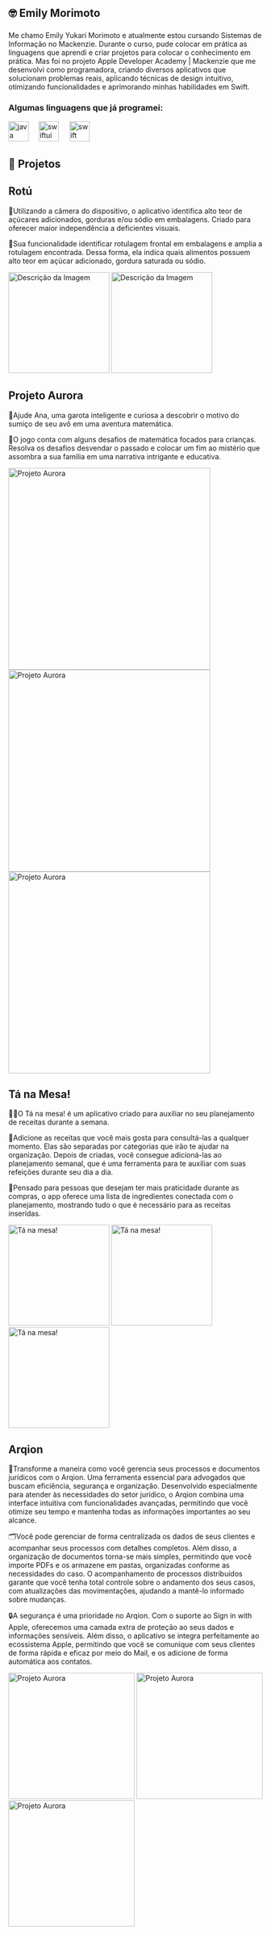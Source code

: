 ## 🤓 Emily Morimoto 

###

Me chamo Emily Yukari Morimoto e atualmente estou cursando Sistemas de Informação no Mackenzie. Durante o curso, pude colocar em prática as linguagens que aprendi e criar projetos para colocar o conhecimento em prática. Mas foi no projeto Apple Developer Academy | Mackenzie que me desenvolvi como programadora, criando diversos aplicativos que solucionam problemas reais, aplicando técnicas de design intuitivo, otimizando funcionalidades e aprimorando minhas habilidades em Swift. 

### Algumas linguagens que já programei:

<div align="left">
  <img src="https://img.icons8.com/?size=100&id=13679&format=png&color=000000" height="40" alt="java logo"  />
  <img width="12" />
  <img src="https://img.icons8.com/?size=100&id=_BTyk4vBumjx&format=png&color=000000" height="40" alt="swiftui logo"  />
  <img width="13" />
  <img src="https://img.icons8.com/?size=100&id=24465&format=png&color=000000" height="40" alt="swift logo"  />
  <img width="13" />
</div>

###

## 🚀 Projetos 

## Rotú 
🔎Utilizando a câmera do dispositivo, o aplicativo identifica alto teor de açúcares adicionados, gorduras e/ou sódio em embalagens. Criado para oferecer maior independência a deficientes visuais.

🍫Sua funcionalidade  identificar rotulagem frontal em embalagens e amplia a rotulagem encontrada. Dessa forma, ela  indica quais alimentos possuem alto teor em açúcar adicionado, gordura saturada ou sódio.

<img src="https://github.com/user-attachments/assets/31c0cfe9-caf1-4266-b5a8-d6289b2faede" alt="Descrição da Imagem" width="200"/>
<img src="https://github.com/user-attachments/assets/266ea5d0-c7ce-4955-8035-dc7f3851e3e1" alt="Descrição da Imagem" width="200"/>

###

## Projeto Aurora

📐Ajude Ana, uma garota inteligente e curiosa a descobrir o motivo do sumiço de seu avô em uma aventura matemática.

🧠O jogo conta com alguns desafios de matemática focados para crianças. Resolva os desafios desvendar o passado e colocar um fim ao mistério que assombra a sua família em uma narrativa intrigante e educativa.

<img src="https://github.com/user-attachments/assets/03cc044a-adbf-4341-8481-0a53e8f92d5b" alt="Projeto Aurora" width="400" />
<img src="https://github.com/user-attachments/assets/90ae724e-ae9b-4135-9406-cb732366e52d" alt="Projeto Aurora" width="400"/>
<img src="https://github.com/user-attachments/assets/bb8ad468-5695-41a7-8be3-aded65cad174" alt="Projeto Aurora" width="400"/>

## Tá na Mesa!

👩‍🍳O Tá na mesa! é um aplicativo criado para auxiliar no seu planejamento de receitas durante a semana. 

📖Adicione as receitas que você mais gosta para consultá-las a qualquer momento. Elas são separadas por categorias que irão te ajudar na organização. Depois de criadas, você consegue adicioná-las ao planejamento semanal, que é uma ferramenta para te auxiliar com suas refeições durante seu dia a dia.

🔪Pensado para pessoas que desejam ter mais praticidade durante as compras, o app oferece uma lista de ingredientes conectada com o planejamento, mostrando tudo o que é necessário para as receitas inseridas. 

<img src="https://github.com/user-attachments/assets/3513f8f9-3cb1-4bb0-b353-2af992d016fb" alt="Tá na mesa!" width="200" />
<img src="https://github.com/user-attachments/assets/55d33e9b-c99f-49e3-ad5a-a7e1ceb40dbc" alt="Tá na mesa!" width="200"/>
<img src="https://github.com/user-attachments/assets/5cf18d5a-b2e0-4eef-a029-6dde74afc923" alt="Tá na mesa!" width="200"/>

## Arqion
📁Transforme a maneira como você gerencia seus processos e documentos jurídicos com o Arqion. Uma ferramenta essencial para advogados que buscam eficiência, segurança e organização. Desenvolvido especialmente para atender às necessidades do setor jurídico, o Arqion combina uma interface intuitiva com funcionalidades avançadas, permitindo que você otimize seu tempo e mantenha todas as informações importantes ao seu alcance.

🗂️Você pode gerenciar de forma centralizada os dados de seus clientes e acompanhar seus processos com detalhes completos. Além disso, a organização de documentos torna-se mais simples, permitindo que você importe PDFs e os armazene em pastas, organizadas conforme as necessidades do caso. O acompanhamento de processos distribuídos garante que você tenha total controle sobre o andamento dos seus casos, com atualizações das movimentações, ajudando a mantê-lo informado sobre mudanças.

🔒A segurança é uma prioridade no Arqion. Com o suporte ao Sign in with Apple, oferecemos uma camada extra de proteção ao seus dados e informações sensíveis. Além disso, o aplicativo se integra perfeitamente ao ecossistema Apple, permitindo que você se comunique com seus clientes de forma rápida e eficaz por meio do Mail, e os adicione de forma automática aos contatos.

<img src="https://github.com/user-attachments/assets/b65c39f1-e0f3-4e9f-a3e0-e22defa050b9" alt="Projeto Aurora" width="250"/>
<img src="https://github.com/user-attachments/assets/98de90f1-eb5f-4523-a729-a163b631c90ac" alt="Projeto Aurora" width="250"/>
<img src="https://github.com/user-attachments/assets/151a76c9-faa3-4ccb-959b-f3902b7f050d" alt="Projeto Aurora" width="250" />


